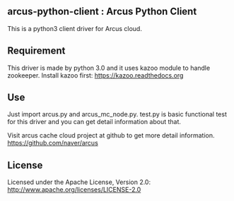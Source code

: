 
## arcus-python-client : Arcus Python Client

This is a python3 client driver for Arcus cloud.

## Requirement

This driver is made by python 3.0 
and it uses kazoo module to handle zookeeper. Install kazoo first: https://kazoo.readthedocs.org

## Use

Just import arcus.py and arcus_mc_node.py.
test.py is basic functional test for this driver and you can get detail information about that.

Visit arcus cache cloud project at github to get more detail information.
https://github.com/naver/arcus


## License

Licensed under the Apache License, Version 2.0: http://www.apache.org/licenses/LICENSE-2.0



